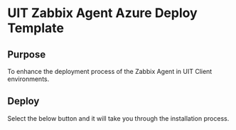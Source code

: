 # UIT Zabbix Agent Azure Deploy Template

## Purpose
To enhance the deployment process of the Zabbix Agent in UIT Client environments.

## Deploy
Select the below button and it will take you through the installation process.

